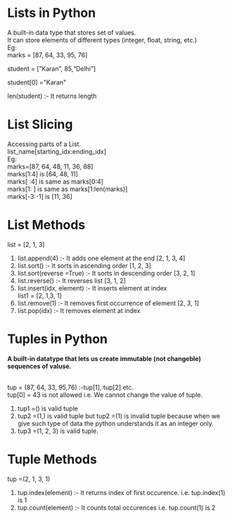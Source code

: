 # Lists in Python
A built-in data type that stores set of values.<br> It can store elements of different types (integer, float, string, etc.)
<br>
Eg:<br>
marks = [87, 64, 33, 95, 76]<br>

student = [”Karan”, 85,“Delhi”]<br>

student[0] ="Karan"<br>


len(student) :- It returns length

# List Slicing
Accessing parts of a List.<br>
list_name[starting_idx:ending_idx] <br>
Eg: <br>
marks=[87, 64, 48, 11, 36, 88]<br>
marks[1:4] is [64, 48, 11]<br>
marks[ :4] is same as marks[0:4]<br>
marks[1: ] is same as marks[1:len(marks)]<br>
marks[-3:-1] is [11, 36]

# List Methods

list = [2, 1, 3]<br>
1. list.append(4) :- It adds one element at the end [2, 1, 3, 4]<br>
2. list.sort() :- It sorts in ascending order [1, 2, 3]<br>
3. list.sort(reverse =True) :- It sorts in descending order [3, 2, 1]<br>
4. list.reverse() :- It reverses list [3, 1, 2]<br>
5. list.insert(idx, element) :- It inserts element at index<br>
list1 = [2, 1,3, 1]<br>
6. list.remove(1) :- It removes first occurrence of element [2, 3, 1]<br>
7. list.pop(idx) :- It removes element at index

# Tuples in Python
<b>A built-in datatype that lets us create immutable (not changeble) sequences of valuse.</b><br><br>

tup = (87, 64, 33, 95,76) :-tup[1], tup[2] etc.<br> 
tup[0] = 43 is not allowed i.e. We cannot change the value of tuple.<br>
1. tup1 =() is valid tuple<br>
2. tup2 =(1,) is valid tuple but tup2 =(1) is invalid tuple because when we give such type of data the python understands it as an integer only.<br>
3. tup3 =(1, 2, 3) is valid tuple.

# Tuple Methods

tup =(2, 1, 3, 1)<br>
1. tup.index(element) :- It returns index of first occurence. i.e. tup.index(1) is 1 <br>
2. tup.count(element) :- It counts total occurences i.e. tup.count(1) is 2